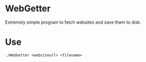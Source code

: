 # WebGetter
Extremely simple program to fetch websites and save them to disk.
# Use
```./WebGetter <websiteurl> <filename>```
